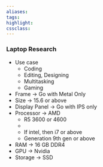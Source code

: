 ```yaml
---
aliases:  
tags:
highlight:  
cssclass:
---
```


### Laptop Research
- Use case
	- Coding
	- Editing, Designing
	- Multitasking
	- Gaming
- Frame → Go with Metal Only
- Size → 15.6 or above
- Display Panel → Go with IPS only
- Processor → AMD
	- R5 3600 or 4600
	-  
	- If intel, then i7 or above 
	- Generation 9th gen or above
- RAM → 16 GB DDR4
- GPU → Nvidia
- Storage → SSD 
